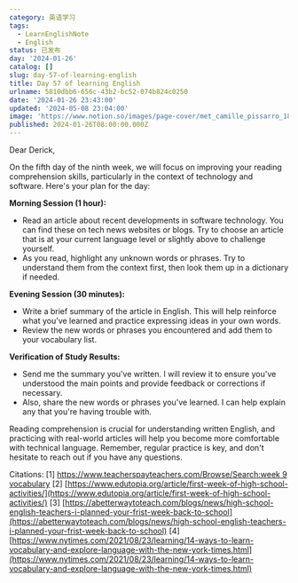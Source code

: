 ```yaml
---
category: 英语学习
tags:
  - LearnEnglishNote
  - English
status: 已发布
day: '2024-01-26'
catalog: []
slug: day-57-of-learning-english
title: Day 57 of learning English
urlname: 5810dbb6-656c-43b2-bc52-074b824c0250
date: '2024-01-26 23:43:00'
updated: '2024-05-08 23:04:00'
image: 'https://www.notion.so/images/page-cover/met_camille_pissarro_1896.jpg'
published: 2024-01-26T08:00:00.000Z
---
```


Dear Derick,


On the fifth day of the ninth week, we will focus on improving your reading comprehension skills, particularly in the context of technology and software. Here's your plan for the day:


**Morning Session (1 hour):**

- Read an article about recent developments in software technology. You can find these on tech news websites or blogs. Try to choose an article that is at your current language level or slightly above to challenge yourself.
- As you read, highlight any unknown words or phrases. Try to understand them from the context first, then look them up in a dictionary if needed.

**Evening Session (30 minutes):**

- Write a brief summary of the article in English. This will help reinforce what you've learned and practice expressing ideas in your own words.
- Review the new words or phrases you encountered and add them to your vocabulary list.

**Verification of Study Results:**

- Send me the summary you've written. I will review it to ensure you've understood the main points and provide feedback or corrections if necessary.
- Also, share the new words or phrases you've learned. I can help explain any that you're having trouble with.

Reading comprehension is crucial for understanding written English, and practicing with real-world articles will help you become more comfortable with technical language. Remember, regular practice is key, and don't hesitate to reach out if you have any questions.


Citations:
[1] [https://www.teacherspayteachers.com/Browse/Search:week 9 vocabulary](https://www.teacherspayteachers.com/Browse/Search:week%209%20vocabulary)
[2] [https://www.edutopia.org/article/first-week-of-high-school-activities/](https://www.edutopia.org/article/first-week-of-high-school-activities/)
[3] [https://abetterwaytoteach.com/blogs/news/high-school-english-teachers-i-planned-your-frist-week-back-to-school](https://abetterwaytoteach.com/blogs/news/high-school-english-teachers-i-planned-your-frist-week-back-to-school)
[4] [https://www.nytimes.com/2021/08/23/learning/14-ways-to-learn-vocabulary-and-explore-language-with-the-new-york-times.html](https://www.nytimes.com/2021/08/23/learning/14-ways-to-learn-vocabulary-and-explore-language-with-the-new-york-times.html)

